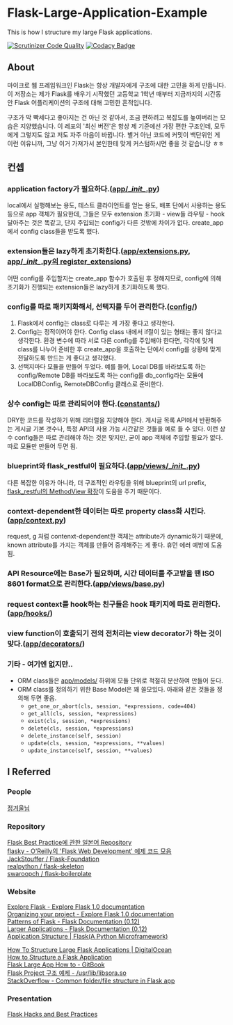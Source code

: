 # Flask-Large-Application-Example 
This is how I structure my large Flask applications.

[![Scrutinizer Code Quality](https://scrutinizer-ci.com/g/JoMingyu/Flask-Large-Application-Example/badges/quality-score.png?b=master)](https://scrutinizer-ci.com/g/JoMingyu/Flask-Large-Application-Example/?branch=master) [![Codacy Badge](https://api.codacy.com/project/badge/Grade/5df22321aa484650abb918f7a512274a)](https://www.codacy.com/app/JoMingyu/Flask-Large-Application-Example?utm_source=github.com&amp;utm_medium=referral&amp;utm_content=JoMingyu/Flask-Large-Application-Example&amp;utm_campaign=Badge_Grade)

## About
마이크로 웹 프레임워크인 Flask는 항상 개발자에게 구조에 대한 고민을 하게 만듭니다. 이 저장소는 제가 Flask를 배우기 시작했던 고등학교 1학년 때부터 지금까지의 시간동안 Flask 어플리케이션의 구조에 대해 고민한 흔적입니다.

구조가 막 빡세다고 좋아지는 건 아닌 것 같아서, 조금 편하려고 복잡도를 높여버리는 모습은 지양했습니다. 이 레포의 '최신 버전'은 항상 제 기준에선 가장 편한 구조인데, 모두에게 그렇지도 않고 저도 자주 마음이 바뀝니다. 별거 아닌 코드에 커밋이 백단위인 게 이런 이유니까, 그냥 이거 가져가서 본인한테 맞게 커스텀하시면 좋을 것 같습니당 ㅎㅎ

## 컨셉
### application factory가 필요하다.([app/\__init\__.py](app/__init__.py))
local에서 실행해보는 용도, 테스트 클라이언트를 얻는 용도, 배포 단에서 사용하는 용도 등으로 app 객체가 필요한데, 그들은 모두 extension 초기화 - view들 라우팅 - hook 달아주는 것은 똑같고, 단지 주입되는 config가 다른 것밖에 차이가 없다. create_app에서 config class들을 받도록 했다.

### extension들은 lazy하게 초기화한다.([app/extensions.py](app/extensions.py), [app/\__init\__.py의 register_extensions](app/__init__.py#L7-L10))
어떤 config를 주입할지는 create_app 함수가 호출된 후 정해지므로, config에 의해 초기화가 진행되는 extension들은 lazy하게 초기화하도록 했다. 

### config를 따로 패키지화해서, 선택지를 두어 관리한다.([config/](config))
 1. Flask에서 config는 class로 다루는 게 가장 좋다고 생각한다.
 2. Config는 정적이어야 한다. Config class 내에서 if절이 있는 형태는 좋지 않다고 생각한다. 환경 변수에 따라 서로 다른 config를 주입해야 한다면, 각각에 맞게 class를 나누어 준비한 후 create_app을 호출하는 단에서 config를 상황에 맞게 전달하도록 만드는 게 좋다고 생각했다. 
 3. 선택지마다 모듈을 만들어 두었다. 예를 들어, Local DB를 바라보도록 하는 config/Remote DB를 바라보도록 하는 config를 db_config라는 모듈에 LocalDBConfig, RemoteDBConfig 클래스로 준비한다.

### 상수 config는 따로 관리되어야 한다.([constants/](constants))
DRY한 코드를 작성하기 위해 리터럴을 지양해야 한다. 게시글 목록 API에서 반환해주는 게시글 기본 갯수나, 특정 API의 사용 가능 시간같은 것들을 예로 들 수 있다. 이런 상수 config들은 따로 관리해야 하는 것은 맞지만, 굳이 app 객체에 주입할 필요가 없다. 따로 모듈만 만들어 두면 됨.

### blueprint와 flask_restful이 필요하다.([app/views/\__init\__.py](app/views/__init__.py))
다른 복잡한 이유가 아니라, 더 구조적인 라우팅을 위해 blueprint의 url prefix, [flask_restful의 MethodView 확장](app/views/sample/sample.py)이 도움을 주기 때문이다.

### context-dependent한 데이터는 따로 property class화 시킨다.([app/context.py](app/context.py))
request, g 처럼 contenxt-dependent한 객체는 attribute가 dynamic하기 때문에, known attribute를 가지는 객체를 만들어 중계해주는 게 좋다. 휴먼 에러 예방에 도움 됨.

### API Resource에는 Base가 필요하며, 시간 데이터를 주고받을 땐 ISO 8601 format으로 관리한다.([app/views/base.py](app/views/base.py))
### request context를 hook하는 친구들은 hook 패키지에 따로 관리한다.([app/hooks/](app/hooks))
### view function이 호출되기 전의 전처리는 view decorator가 하는 것이 맞다.([app/decorators/](app/decorators))

### 기타 - 여기엔 없지만..
  - ORM class들은 [app/models/](app/models) 하위에 모듈 단위로 적절히 분산하여 만들어 둔다.
  - ORM class를 정의하기 위한 Base Model은 꽤 쓸모있다. 아래와 같은 것들을 정의해 두면 좋음.
    - `get_one_or_abort(cls, session, *expressions, code=404)`
    - `get_all(cls, session, *expressions)`
    - `exist(cls, session, *expressions)`
    - `delete(cls, session, *expressions)`
    - `delete_instance(self, session)`
    - `update(cls, session, *expressions, **values)`
    - `update_instance(self, session, **values)`

## I Referred
### People
<a href="https://github.com/JungWinter">정겨울님</a>

### Repository
<a href="https://github.com/yoshiya0503/Flask-Best-Practices">Flask Best Practice에 관한 일본어 Repository</a>  
<a href="https://github.com/miguelgrinberg/flasky">flasky - O'Reilly의 'Flask Web Development' 예제 코드 모음</a>  
<a href="https://github.com/JackStouffer/Flask-Foundation">JackStouffer / Flask-Foundation</a>  
<a href="https://github.com/realpython/flask-skeleton">realpython / flask-skeleton</a>  
<a href="https://github.com/swaroopch/flask-boilerplate">swaroopch / flask-boilerplate</a>

### Website
<a href="https://exploreflask.com/en/latest/">Explore Flask - Explore Flask 1.0 documentation</a>  
<a href="http://exploreflask.com/en/latest/organizing.html">Organizing your project - Explore Flask 1.0 documentation</a>  
<a href="http://flask.pocoo.org/docs/0.12/patterns/">Patterns of Flask - Flask Documentation (0.12)</a>  
<a href="http://flask.pocoo.org/docs/0.12/patterns/packages/">Larger Applications - Flask Documentation (0.12)</a>  
<a href="http://flask.pocoo.org/snippets/category/application-structure/">Application Structure | Flask(A Python Microframework)</a>  

<a href="https://www.digitalocean.com/community/tutorials/how-to-structure-large-flask-applications">How To Structure Large Flask Applications | DigitalOcean</a>  
<a href="https://damyanon.net/post/flask-series-structure/">How to Structure a Flask Application</a>  
<a href="https://www.gitbook.com/book/ecod/flask-large-app-how-to/details">Flask Large App How to - GitBook</a>  
<a href="https://libsora.so/posts/flask-project-structure/">Flask Project 구조 예제 - /usr/lib/libsora.so</a>  
<a href="https://stackoverflow.com/questions/14415500/common-folder-file-structure-in-flask-app">StackOverflow - Common folder/file structure in Flask app</a>

### Presentation
<a href="http://slides.skien.cc/flask-hacks-and-best-practices/">Flask Hacks and Best Practices</a>
